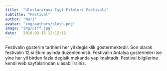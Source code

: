```yaml
---
title:  "Uluslararası İşçi Filmleri Festivali"
subtitle: "Festival"
author: "Nuri"
avatar: "img/authors/sloth.png"
image: "img/uiff.jpg"
date:   2018-03-15 12:12:12
---
```


Festivalin gosterim tarihleri her yil degisiklik gostermektedir. Son olarak festivalin 12.si Ekim ayinda duzenlenmisti. Festivalin Antalya gosterimleri ise yine her yil birden fazla degisik mekanda yapilmaktadir. Festival bilgilerine kendi web sayfalarindan ulasabilirsiniz.
